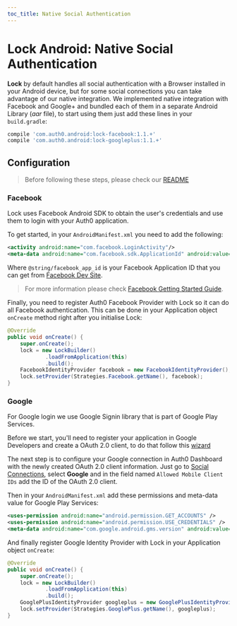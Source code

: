 ```yaml
---
toc_title: Native Social Authentication
---
```


# Lock Android: Native Social Authentication

**Lock** by default handles all social authentication with a Browser installed in your Android device, but for some social connections you can take advantage of our native integration.
We implemented native integration with Facebook and Google+ and bundled each of them in a separate Android Library (*aar* file), to start using them just add these lines in your `build.gradle`:

```gradle
compile 'com.auth0.android:lock-facebook:1.1.+'
compile 'com.auth0.android:lock-googleplus:1.1.+'
```

## Configuration

> Before following these steps, please check our [README](https://github.com/auth0/Lock.Android/blob/master/README.md#install)

### Facebook

Lock uses Facebook Android SDK to obtain the user's credentials and use them to login with your Auth0 application.  

To get started, in your `AndroidManifest.xml` you need to add the following:

```xml
<activity android:name="com.facebook.LoginActivity"/>
<meta-data android:name="com.facebook.sdk.ApplicationId" android:value="@string/facebook_app_id"/>
```

Where `@string/facebook_app_id` is your Facebook Application ID that you can get from [Facebook Dev Site](https://developers.facebook.com/apps).

> For more information please check [Facebook Getting Started Guide](https://developers.facebook.com/docs/android/getting-started).

Finally, you need to register Auth0 Facebook Provider with Lock so it can do all Facebook authentication. This can be done in your Application object `onCreate` method right after you initialise Lock:

```java
@Override
public void onCreate() {
    super.onCreate();
    lock = new LockBuilder()
            .loadFromApplication(this)
            .build();
    FacebookIdentityProvider facebook = new FacebookIdentityProvider();
    lock.setProvider(Strategies.Facebook.getName(), facebook);
}
```

### Google

For Google login we use Google Signin library that is part of Google Play Services.

Before we start, you'll need to register your application in Google Developers and create a OAuth 2.0 client, to do that follow this [wizard](https://developers.google.com/mobile/add?platform=android)

The next step is to configure your Google connection in Auth0 Dashboard with the newly created OAuth 2.0 client information. Just go to [Social Connections](${uiURL}/#/connections/social), select **Google** and in the field named `Allowed Mobile Client IDs` add the ID of the OAuth 2.0 client.

Then in your `AndroidManifest.xml` add these permissions and meta-data value for Google Play Services:

```xml
<uses-permission android:name="android.permission.GET_ACCOUNTS" />
<uses-permission android:name="android.permission.USE_CREDENTIALS" />
<meta-data android:name="com.google.android.gms.version" android:value="@integer/google_play_services_version" />
```

And finally register Google Identity Provider with Lock in your Application object `onCreate`:

```java
@Override
public void onCreate() {
    super.onCreate();
    lock = new LockBuilder()
            .loadFromApplication(this)
            .build();
    GooglePlusIdentityProvider googleplus = new GooglePlusIdentityProvider(this);
    lock.setProvider(Strategies.GooglePlus.getName(), googleplus);
}
```
